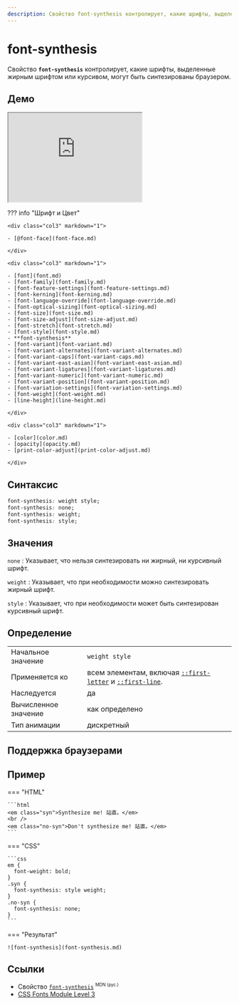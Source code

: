 ```yaml
---
description: Свойство font-synthesis контролирует, какие шрифты, выделенные жирным шрифтом или курсивом, могут быть синтезированы браузером
---
```


# font-synthesis

Свойство **`font-synthesis`** контролирует, какие шрифты, выделенные жирным шрифтом или курсивом, могут быть синтезированы браузером.

## Демо

<iframe class="interactive is-default-height" height="200" src="https://interactive-examples.mdn.mozilla.net/pages/css/font-synthesis.html" title="MDN Web Docs Interactive Example" loading="lazy" data-readystate="complete"></iframe>

??? info "Шрифт и Цвет"

    <div class="col3" markdown="1">

    - [@font-face](font-face.md)

    </div>

    <div class="col3" markdown="1">

    - [font](font.md)
    - [font-family](font-family.md)
    - [font-feature-settings](font-feature-settings.md)
    - [font-kerning](font-kerning.md)
    - [font-language-override](font-language-override.md)
    - [font-optical-sizing](font-optical-sizing.md)
    - [font-size](font-size.md)
    - [font-size-adjust](font-size-adjust.md)
    - [font-stretch](font-stretch.md)
    - [font-style](font-style.md)
    - **font-synthesis**
    - [font-variant](font-variant.md)
    - [font-variant-alternates](font-variant-alternates.md)
    - [font-variant-caps](font-variant-caps.md)
    - [font-variant-east-asian](font-variant-east-asian.md)
    - [font-variant-ligatures](font-variant-ligatures.md)
    - [font-variant-numeric](font-variant-numeric.md)
    - [font-variant-position](font-variant-position.md)
    - [font-variation-settings](font-variation-settings.md)
    - [font-weight](font-weight.md)
    - [line-height](line-height.md)

    </div>

    <div class="col3" markdown="1">

    - [color](color.md)
    - [opacity](opacity.md)
    - [print-color-adjust](print-color-adjust.md)

    </div>

## Синтаксис

```css
font-synthesis: weight style;
font-synthesis: none;
font-synthesis: weight;
font-synthesis: style;
```

## Значения

`none`
: Указывает, что нельзя синтезировать ни жирный, ни курсивный шрифт.

`weight`
: Указывает, что при необходимости можно синтезировать жирный шрифт.

`style`
: Указывает, что при необходимости может быть синтезирован курсивный шрифт.

## Определение

|                      |                                                                                                |
| -------------------- | ---------------------------------------------------------------------------------------------- |
| Начальное значение   | `weight style`                                                                                 |
| Применяется ко       | всем элементам, включая [`::first-letter`](first-letter.md) и [`::first-line`](first-line.md). |
| Наследуется          | да                                                                                             |
| Вычисленное значение | как определено                                                                                 |
| Тип анимации         | дискретный                                                                                     |

## Поддержка браузерами

<p class="ciu_embed" data-feature="mdn-css__properties__font-synthesis" data-periods="future_1,current,past_1,past_2" data-accessible-colours="false"></p>

## Пример

=== "HTML"

    ```html
    <em class="syn">Synthesize me! 站直。</em>
    <br />
    <em class="no-syn">Don't synthesize me! 站直。</em>
    ```

=== "CSS"

    ```css
    em {
      font-weight: bold;
    }
    .syn {
      font-synthesis: style weight;
    }
    .no-syn {
      font-synthesis: none;
    }
    ```

=== "Результат"

    ![font-synthesis](font-synthesis.md)

## Ссылки

- Свойство [`font-synthesis`](https://developer.mozilla.org/ru/docs/Web/CSS/font-synthesis) <sup><small>MDN (рус.)</small></sup>
- [CSS Fonts Module Level 3](https://drafts.csswg.org/css-fonts-3/#propdef-font-synthesis)

